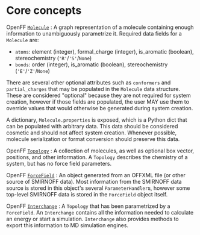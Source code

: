 # Core concepts

OpenFF [`Molecule`](openff.toolkit.topology.Molecule)
: A graph representation of a molecule containing enough information to unambiguously parametrize it.
  Required data fields for a `Molecule` are:

  - `atoms`: element (integer), formal_charge (integer), is_aromatic (boolean), stereochemistry (`'R'`/`'S'`/`None`)
  - `bonds`: order (integer), is_aromatic (boolean), stereochemistry (`'E'`/`'Z'`/`None`)

  There are several other optional attributes such as `conformers` and `partial_charges` that may be populated in the `Molecule` data structure.
  These are considered "optional" because they are not required for system creation, however if those fields are populated, the user MAY use them to override values that would otherwise be generated during system creation.

  A dictionary, `Molecule.properties` is exposed, which is a Python dict that can be populated with arbitrary data.
  This data should be considered cosmetic and should not affect system creation.
  Whenever possible, molecule serialization or format conversion should preserve this data.

OpenFF [`Topology`](openff.toolkit.topology.Topology)
: A collection of molecules, as well as optional box vector, positions, and other information. A `Topology` describes the chemistry of a system, but has no force field parameters.

OpenFF [`ForceField`](openff.toolkit.typing.engines.smirnoff.forcefield.ForceField)
: An object generated from an OFFXML file (or other source of SMIRNOFF data).
  Most information from the SMIRNOFF data source is stored in this object's several `ParameterHandler`s, however some top-level SMIRNOFF data is stored in the `ForceField` object itself.

OpenFF [`Interchange`](inv:openff.interchange#index)
: A `Topology` that has been parametrized by a `ForceField`. An `Interchange` contains all the information needed to calculate an energy or start a simulation. `Interchange` also provides methods to export this information
to MD simulation engines.
